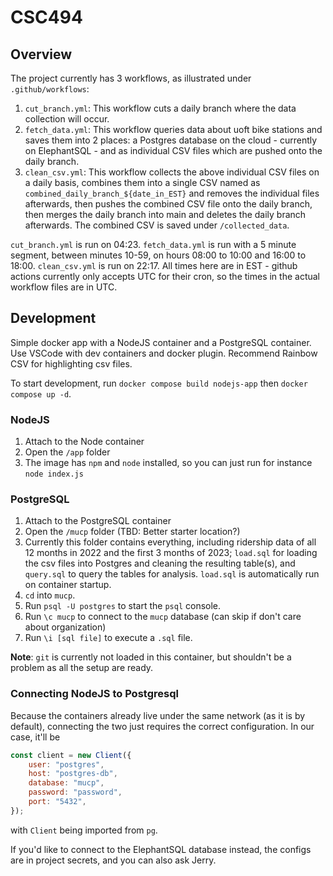 # CSC494

## Overview

The project currently has 3 workflows, as illustrated under `.github/workflows`:
1. `cut_branch.yml`: This workflow cuts a daily branch where the data collection will occur. 
2. `fetch_data.yml`: This workflow queries data about uoft bike stations and saves them into 2 places: a Postgres database on the cloud - currently on ElephantSQL - and as individual CSV files which are pushed onto the daily branch. 
3. `clean_csv.yml`: This workflow collects the above individual CSV files on a daily basis, combines them into a single CSV named as `combined_daily_branch_${date_in_EST}` and removes the individual files afterwards, then pushes the combined CSV file onto the daily branch, then merges the daily branch into main and deletes the daily branch afterwards. The combined CSV is saved under `/collected_data`.

`cut_branch.yml` is run on 04:23. `fetch_data.yml` is run with a 5 minute segment, between minutes 10-59, on hours 08:00 to 10:00 and 16:00 to 18:00. `clean_csv.yml` is run on 22:17. All times here are in EST - github actions currently only accepts UTC for their cron, so the times in the actual workflow files are in UTC.  

## Development

Simple docker app with a NodeJS container and a PostgreSQL container. Use VSCode with dev containers and docker plugin. Recommend Rainbow CSV for highlighting csv files. 

To start development, run `docker compose build nodejs-app` then `docker compose up -d`. 

### NodeJS

1. Attach to the Node container
2. Open the `/app` folder
3. The image has `npm` and `node` installed, so you can just run for instance `node index.js`

### PostgreSQL

1. Attach to the PostgreSQL container
2. Open the `/mucp` folder (TBD: Better starter location?)
3. Currently this folder contains everything, including ridership data of all 12 months in 2022 and the first 3 months of 2023; `load.sql` for loading the csv files into Postgres and cleaning the resulting table(s), and `query.sql` to query the tables for analysis. `load.sql` is automatically run on container startup.
4. `cd` into `mucp`. 
5. Run `psql -U postgres` to start the `psql` console. 
6. Run `\c mucp` to connect to the `mucp` database (can skip if don't care about organization)
7. Run `\i [sql file]` to execute a `.sql` file. 

**Note**: `git` is currently not loaded in this container, but shouldn't be a problem as all the setup are ready. 

### Connecting NodeJS to Postgresql

Because the containers already live under the same network (as it is by default), connecting the two just requires the correct configuration. In our case, it'll be
```js
const client = new Client({
    user: "postgres",
    host: "postgres-db",
    database: "mucp",
    password: "password",
    port: "5432",
});
```
with `Client` being imported from `pg`. 

If you'd like to connect to the ElephantSQL database instead, the configs are in project secrets, and you can also ask Jerry. 
